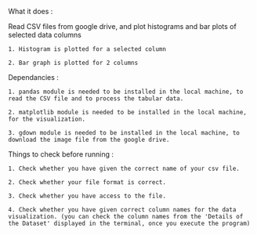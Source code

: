 What it does :

Read CSV files from google drive, and plot histograms and bar plots of selected data columns

    1. Histogram is plotted for a selected column

    2. Bar graph is plotted for 2 columns 

Dependancies :

    1. pandas module is needed to be installed in the local machine, to read the CSV file and to process the tabular data.

    2. matplotlib module is needed to be installed in the local machine, for the visualization. 

    3. gdown module is needed to be installed in the local machine, to download the image file from the google drive. 


Things to check before running :

    1. Check whether you have given the correct name of your csv file.

    2. Check whether your file format is correct.

    3. Check whether you have access to the file.

    4. Check whether you have given correct column names for the data visualization. (you can check the column names from the 'Details of the Dataset' displayed in the terminal, once you execute the program)